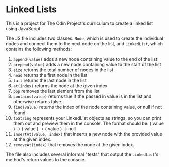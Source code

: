 # Linked Lists

This is a project for The Odin Project's curriculum to create a linked list using JavaScript.

The JS file includes two classes: `Node`, which is used to create the individual nodes and connect them to the next node on the list, and `LinkedList`, which contains the following methods:

1. `append(value)` adds a new node containing value to the end of the list
2. `prepend(value)` adds a new node containing value to the start of the list
3. `size` returns the total number of nodes in the list
4. `head` returns the first node in the list
5. `tail` returns the last node in the list
6. `at(index)` returns the node at the given index
7. `pop` removes the last element from the list
8. `contains(value)` returns true if the passed in value is in the list and otherwise returns false.
9. `find(value)` returns the index of the node containing value, or null if not found.
10. `toString` represents your LinkedList objects as strings, so you can print them out and preview them in the console. The format should be: ( value ) -> ( value ) -> ( value ) -> null
11. `insertAt(value, index)` that inserts a new node with the provided value at the given index.
12. `removeAt(index)` that removes the node at the given index.

The file also includes several informal "tests" that output the `LinkedList`'s method's return values to the console.

